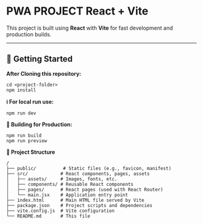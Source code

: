 # PWA PROJECT React + Vite

This project is built using **React** with **Vite** for fast development and production builds.

---

## 🚀 Getting Started

**After Cloning this repository:**
```
cd <project-folder>
npm install
```
**ℹ️ For local run use:**
```
npm run dev
```

**🔨 Building for Production:**
```
npm run build
npm run preview
```

**📂 Project Structure**
```
/
├── public/          # Static files (e.g., favicon, manifest)
├── src/            # React components, pages, assets
│   ├── assets/     # Images, fonts, etc.
│   ├── components/ # Reusable React components
│   ├── pages/      # React pages (used with React Router)
│   └── main.jsx    # Application entry point
├── index.html      # Main HTML file served by Vite
├── package.json    # Project scripts and dependencies
├── vite.config.js  # Vite configuration
└── README.md       # This file
```
